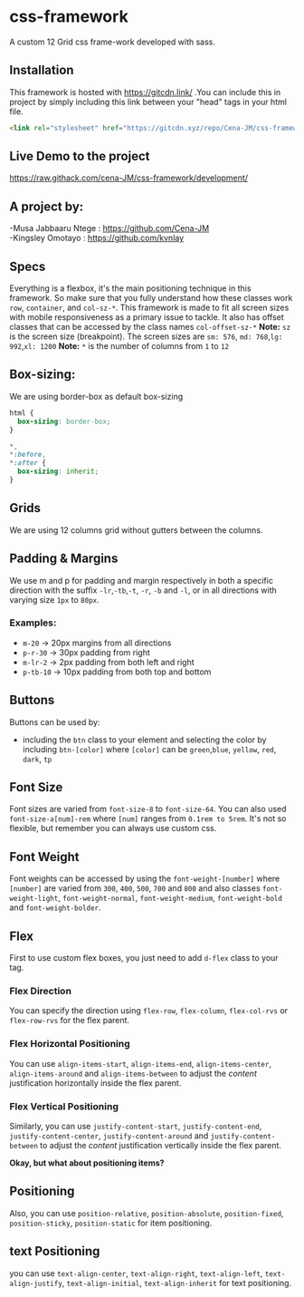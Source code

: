 # css-framework
A custom 12 Grid css frame-work developed with sass.

## Installation
This framework is hosted with https://gitcdn.link/ .You can include this in project by simply including this link between your "head" tags in your html file.
```html
<link rel="stylesheet" href="https://gitcdn.xyz/repo/Cena-JM/css-framework/development/assets/css/styles.css" />
```

## Live Demo to the project
https://raw.githack.com/cena-JM/css-framework/development/

## A project by:
-Musa Jabbaaru Ntege : https://github.com/Cena-JM<br>
-Kingsley Omotayo : https://github.com/kvnlay

## Specs
Everything is a flexbox, it's the main positioning technique in this framework. So make sure that you fully understand how these classes work `row`, `container`, and `col-sz-*`. This framework is made to fit all screen sizes with mobile responsiveness as a primary issue to tackle.
It also has offset classes that can be accessed by the class names `col-offset-sz-*`
**Note:** `sz` is the screen size (breakpoint). The screen sizes are `sm: 576`, `md: 768`,`lg: 992`,`xl: 1200`
**Note:** `*` is the number of columns from `1` to `12`



## Box-sizing:
We are using border-box as default box-sizing
```css
html {
  box-sizing: border-box;
}

*,
*:before,
*:after {
  box-sizing: inherit;
}
```


## Grids
We are using 12 columns grid without gutters between the columns.

## Padding & Margins

We use m and p for padding and margin respectively in both a specific direction with the suffix `-lr`,`-tb`,`-t`, `-r`, `-b` and `-l`, or in all directions with varying size `1px` to `80px`.

### Examples:
- `m-20`  -> 20px margins from all directions
- `p-r-30` -> 30px padding from right
- `m-lr-2` -> 2px padding from both left and right
- `p-tb-10` -> 10px padding from both top and bottom


## Buttons
Buttons can be used by:
- including the `btn` class to your element and selecting the color by including `btn-[color]` where `[color]` can be `green`,`blue`, `yellow`, `red`, `dark`, `tp`

## Font Size
Font sizes are varied from `font-size-8` to `font-size-64`. You can also used `font-size-a[num]-rem` where `[num]` ranges from `0.1rem to 5rem`. It's not so flexible, but remember you can always use custom css.


## Font Weight
Font weights can be accessed by using the `font-weight-[number]` where `[number]` are varied from `300`, `400`, `500`, `700` and `800` and also classes `font-weight-light`, `font-weight-normal`, `font-weight-medium`, `font-weight-bold` and `font-weight-bolder`.


## Flex 
First to use custom flex boxes, you just need to add `d-flex` class to your tag.


### Flex Direction
You can specify the direction using `flex-row`, `flex-column`, `flex-col-rvs` or `flex-row-rvs` for the flex parent.

### Flex Horizontal Positioning
You can use `align-items-start`, `align-items-end`, `align-items-center`, `align-items-around` and `align-items-between` to adjust the *content* justification horizontally inside the flex parent. 

### Flex Vertical Positioning
Similarly, you can use `justify-content-start`, `justify-content-end`, `justify-content-center`, `justify-content-around` and `justify-content-between` to adjust the *content* justification vertically inside the flex parent. 


**Okay, but what about positioning items?**
## Positioning
Also, you can use `position-relative`, `position-absolute`, `position-fixed`, `position-sticky`, `position-static` for item positioning.

## text Positioning
you can use `text-align-center`, `text-align-right`, `text-align-left`, `text-align-justify`, `text-align-initial`, `text-align-inherit` for text positioning.

